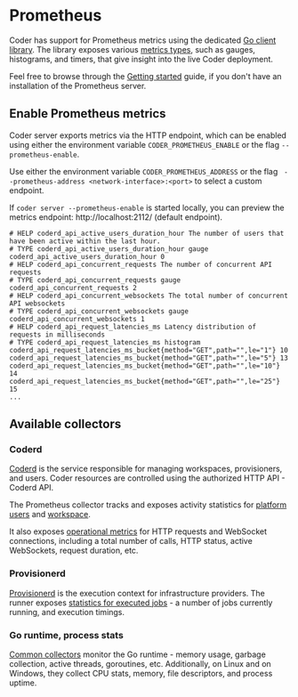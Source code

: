 # Prometheus

Coder has support for Prometheus metrics using the dedicated [Go client library](https://github.com/prometheus/client_golang). The library exposes various [metrics types](https://prometheus.io/docs/concepts/metric_types/), such as gauges, histograms, and timers, that give insight into the live Coder deployment.

Feel free to browse through the [Getting started](https://prometheus.io/docs/prometheus/latest/getting_started/) guide, if you don't have an installation of the Prometheus server.

## Enable Prometheus metrics

Coder server exports metrics via the HTTP endpoint, which can be enabled using either the environment variable `CODER_PROMETHEUS_ENABLE` or the flag `--prometheus-enable`.

Use either the environment variable `CODER_PROMETHEUS_ADDRESS` or the flag ` --prometheus-address <network-interface>:<port>` to select a custom endpoint.

If `coder server --prometheus-enable` is started locally, you can preview the metrics endpoint: <!-- markdown-link-check-disable -->http://localhost:2112/<!-- markdown-link-check-enable --> (default endpoint).

```
# HELP coderd_api_active_users_duration_hour The number of users that have been active within the last hour.
# TYPE coderd_api_active_users_duration_hour gauge
coderd_api_active_users_duration_hour 0
# HELP coderd_api_concurrent_requests The number of concurrent API requests
# TYPE coderd_api_concurrent_requests gauge
coderd_api_concurrent_requests 2
# HELP coderd_api_concurrent_websockets The total number of concurrent API websockets
# TYPE coderd_api_concurrent_websockets gauge
coderd_api_concurrent_websockets 1
# HELP coderd_api_request_latencies_ms Latency distribution of requests in milliseconds
# TYPE coderd_api_request_latencies_ms histogram
coderd_api_request_latencies_ms_bucket{method="GET",path="",le="1"} 10
coderd_api_request_latencies_ms_bucket{method="GET",path="",le="5"} 13
coderd_api_request_latencies_ms_bucket{method="GET",path="",le="10"} 14
coderd_api_request_latencies_ms_bucket{method="GET",path="",le="25"} 15
...
```

## Available collectors

### Coderd

[Coderd](../about/architecture.md#coderd) is the service responsible for managing workspaces, provisioners, and users. Coder resources are controlled using the authorized HTTP API - Coderd API.

The Prometheus collector tracks and exposes activity statistics for [platform users](https://github.com/coder/coder/blob/main/coderd/prometheusmetrics/prometheusmetrics.go#L15-L54) and [workspace](https://github.com/coder/coder/blob/main/coderd/prometheusmetrics/prometheusmetrics.go#L57-L108).

It also exposes [operational metrics](https://github.com/coder/coder/blob/main/coderd/httpmw/prometheus.go#L21-L61) for HTTP requests and WebSocket connections, including a total number of calls, HTTP status, active WebSockets, request duration, etc.

### Provisionerd

[Provisionerd](../about/architecture.md#provisionerd) is the execution context for infrastructure providers. The runner exposes [statistics for executed jobs](https://github.com/coder/coder/blob/main/provisionerd/provisionerd.go#L133-L154) - a number of jobs currently running, and execution timings.

### Go runtime, process stats

[Common collectors](https://github.com/coder/coder/blob/main/cli/server.go#L555-L556) monitor the Go runtime - memory usage, garbage collection, active threads, goroutines, etc. Additionally, on Linux and on Windows, they collect CPU stats, memory, file descriptors, and process uptime.
